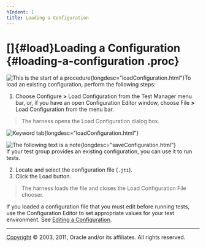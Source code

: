 ```yaml
---
hIndent: 1
title: Loading a Configuration
---
```


# []{#load}Loading a Configuration {#loading-a-configuration .proc}

![This is the start of a procedure](../../images/hg_proc.gif){longdesc="loadConfiguration.html"}To
load an existing configuration, perform the following steps:

1.  Choose Configure **\>** Load Configuration from the Test Manager menu bar, or, if you have an
    open Configuration Editor window, choose File **\>** Load Configuration from the menu bar.

> The harness opens the Load Configuration dialog box.

![Keyword tab](../../images/JT4loadconfig.gif){longdesc="loadConfiguration.html"}

![The following text is a note](../../images/hg_note.gif){longdesc="saveConfiguration.html"}\
If your test group provides an existing configuration, you can use it to run tests.

2.  Locate and select the configuration file (`.jti`).
3.  Click the Load button.

> The harness loads the file and closes the Load Configuration File chooser.

If you loaded a configuration file that you must edit before running tests, use the Configuration
Editor to set appropriate values for your test environment. See [Editing a
Configuration](editConfiguration.html).

----------------------------------------------------------------------------------------------------

[Copyright](../copyright.html) © 2003, 2011, Oracle and/or its affiliates. All rights reserved.
